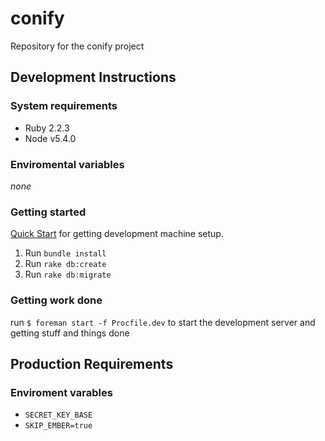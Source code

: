 # conify
Repository for the conify project

## Development Instructions
### System requirements
- Ruby 2.2.3
- Node v5.4.0

### Enviromental variables
*none*

### Getting started
[Quick Start](https://github.com/wildland/guides#setting-up-your-development-enviroment) for getting development machine setup.

1. Run `bundle install`
2. Run `rake db:create`
3. Run `rake db:migrate`

### Getting work done
run `$ foreman start -f Procfile.dev` to start the development server and getting stuff and things done

## Production Requirements
### Enviroment varables
- `SECRET_KEY_BASE`
- `SKIP_EMBER=true`
